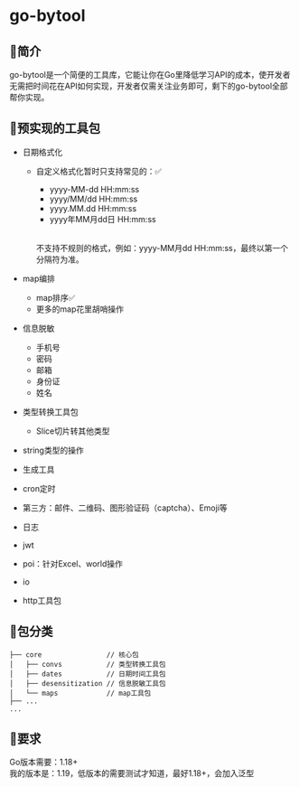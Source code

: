 # go-bytool
## 🥤简介

go-bytool是一个简便的工具库，它能让你在Go里降低学习API的成本，使开发者无需把时间花在API如何实现，开发者仅需关注业务即可，剩下的go-bytool全部帮你实现。
##  🍉预实现的工具包

- 日期格式化
    - 自定义格式化暂时只支持常见的：✅
        - yyyy-MM-dd HH:mm:ss
        - yyyy/MM/dd HH:mm:ss
        - yyyy.MM.dd HH:mm:ss
        - yyyy年MM月dd日 HH:mm:ss

        <br/>不支持不规则的格式，例如：yyyy-MM月dd HH:mm:ss，最终以第一个分隔符为准。
- map编排
    - map排序✅
    - 更多的map花里胡哨操作
- 信息脱敏
  - 手机号
  - 密码
  - 邮箱
  - 身份证
  - 姓名

- 类型转换工具包
    - Slice切片转其他类型 
- string类型的操作
- 生成工具
- cron定时
- 第三方：邮件、二维码、图形验证码（captcha）、Emoji等
- 日志
- jwt
- poi：针对Excel、world操作
- io
- http工具包

## 🍑包分类
```
├── core                // 核心包
│   ├── convs           // 类型转换工具包
│   ├── dates           // 日期时间工具包
│   ├── desensitization // 信息脱敏工具包
│   └── maps            // map工具包
├── ...
...
``` 


## 🍊要求

Go版本需要：1.18+ <br/>
我的版本是：1.19，低版本的需要测试才知道，最好1.18+，会加入泛型